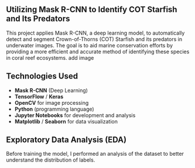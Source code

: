 ## Utilizing Mask R-CNN to Identify COT Starfish and Its Predators
This project applies Mask R-CNN, a deep learning model, to automatically detect and segment Crown-of-Thorns (COT) Starfish and its predators in underwater images. The goal is to aid marine conservation efforts by providing a more efficient and accurate method of identifying these species in coral reef ecosystems.
add image

## Technologies Used
- **Mask R-CNN** (Deep Learning)
- **TensorFlow** / **Keras**
- **OpenCV** for image processing
- **Python** (programming language)
- **Jupyter Notebooks** for development and analysis
- **Matplotlib** / **Seaborn** for data visualization

## Exploratory Data Analysis (EDA)
Before training the model, I performed an analysis of the dataset to better understand the distribution of labels.

